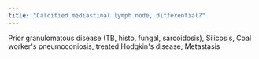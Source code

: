 ```yaml
---
title: "Calcified mediastinal lymph node, differential?"
---
```

Prior granulomatous disease (TB, histo, fungal, sarcoidosis), Silicosis, Coal worker's pneumoconiosis, treated Hodgkin's disease, Metastasis

